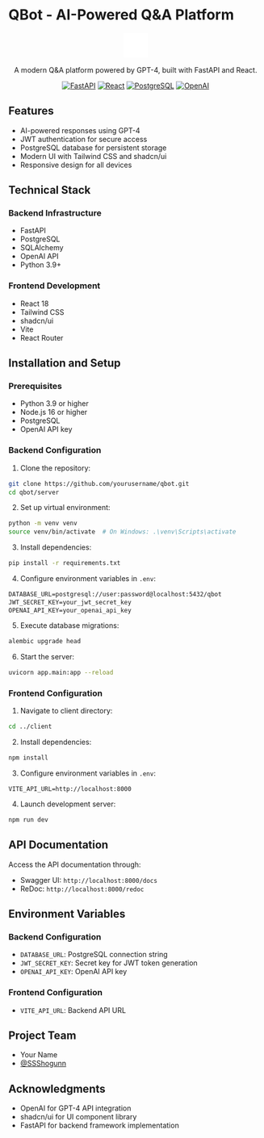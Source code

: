 
# QBot - AI-Powered Q&A Platform

<div align="center">

![QBot Logo](/client/public/bot-message-square-icon.svg)

A modern Q&A platform powered by GPT-4, built with FastAPI and React.

[![FastAPI](https://img.shields.io/badge/FastAPI-005571?style=for-the-badge&logo=fastapi)](https://fastapi.tiangolo.com/) 
[![React](https://img.shields.io/badge/React-20232A?style=for-the-badge&logo=react&logoColor=61DAFB)](https://reactjs.org/) 
[![PostgreSQL](https://img.shields.io/badge/PostgreSQL-316192?style=for-the-badge&logo=postgresql&logoColor=white)](https://www.postgresql.org/) 
[![OpenAI](https://img.shields.io/badge/OpenAI-412991?style=for-the-badge&logo=openai&logoColor=white)](https://openai.com/)

</div>

## Features

- AI-powered responses using GPT-4
- JWT authentication for secure access
- PostgreSQL database for persistent storage
- Modern UI with Tailwind CSS and shadcn/ui
- Responsive design for all devices

## Technical Stack

### Backend Infrastructure
- FastAPI
- PostgreSQL
- SQLAlchemy
- OpenAI API
- Python 3.9+

### Frontend Development
- React 18
- Tailwind CSS
- shadcn/ui
- Vite
- React Router

## Installation and Setup

### Prerequisites
- Python 3.9 or higher
- Node.js 16 or higher
- PostgreSQL
- OpenAI API key

### Backend Configuration

1. Clone the repository:
```bash
git clone https://github.com/yourusername/qbot.git
cd qbot/server
```

2. Set up virtual environment:
```bash
python -m venv venv
source venv/bin/activate  # On Windows: .\venv\Scripts\activate
```

3. Install dependencies:
```bash
pip install -r requirements.txt
```

4. Configure environment variables in `.env`:
```env
DATABASE_URL=postgresql://user:password@localhost:5432/qbot
JWT_SECRET_KEY=your_jwt_secret_key
OPENAI_API_KEY=your_openai_api_key
```

5. Execute database migrations:
```bash
alembic upgrade head
```

6. Start the server:
```bash
uvicorn app.main:app --reload
```

### Frontend Configuration

1. Navigate to client directory:
```bash
cd ../client
```

2. Install dependencies:
```bash
npm install
```

3. Configure environment variables in `.env`:
```env
VITE_API_URL=http://localhost:8000
```

4. Launch development server:
```bash
npm run dev
```

## API Documentation

Access the API documentation through:
- Swagger UI: `http://localhost:8000/docs`
- ReDoc: `http://localhost:8000/redoc`

## Environment Variables

### Backend Configuration
- `DATABASE_URL`: PostgreSQL connection string
- `JWT_SECRET_KEY`: Secret key for JWT token generation
- `OPENAI_API_KEY`: OpenAI API key

### Frontend Configuration
- `VITE_API_URL`: Backend API URL

## Project Team

- Your Name
- [@SSShogunn](https://github.com/SSShogunn)

## Acknowledgments

- OpenAI for GPT-4 API integration
- shadcn/ui for UI component library
- FastAPI for backend framework implementation